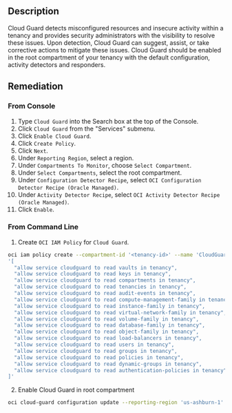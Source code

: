 ## Description

Cloud Guard detects misconfigured resources and insecure activity within a tenancy and provides security administrators with the visibility to resolve these issues. Upon detection, Cloud Guard can suggest, assist, or take corrective actions to mitigate these issues. Cloud Guard should be enabled in the root compartment of your tenancy with the default configuration, activity detectors and responders.

## Remediation

### From Console

1. Type `Cloud Guard` into the Search box at the top of the Console.
2. Click `Cloud Guard` from the "Services" submenu.
3. Click `Enable Cloud Guard`.
4. Click `Create Policy`.
5. Click `Next`.
6. Under `Reporting Region`, select a region.
7. Under `Compartments To Monitor`, choose `Select Compartment`.
8. Under `Select Compartments`, select the root compartment.
9. Under `Configuration Detector Recipe`, select `OCI Configuration Detector
Recipe (Oracle Managed)`.
10. Under `Activity Detector Recipe`, select `OCI Activity Detector Recipe (Oracle
Managed)`.
11. Click `Enable`.

### From Command Line

1. Create `OCI IAM Policy` for `Cloud Guard`.

```bash
oci iam policy create --compartment-id '<tenancy-id>' --name 'CloudGuardPolicies' --description 'Cloud Guard Access Policy' --statements 
'[
  "allow service cloudguard to read vaults in tenancy",
  "allow service cloudguard to read keys in tenancy",
  "allow service cloudguard to read compartments in tenancy",
  "allow service cloudguard to read tenancies in tenancy",
  "allow service cloudguard to read audit-events in tenancy",
  "allow service cloudguard to read compute-management-family in tenancy",
  "allow service cloudguard to read instance-family in tenancy",
  "allow service cloudguard to read virtual-network-family in tenancy",
  "allow service cloudguard to read volume-family in tenancy",
  "allow service cloudguard to read database-family in tenancy",
  "allow service cloudguard to read object-family in tenancy",
  "allow service cloudguard to read load-balancers in tenancy",
  "allow service cloudguard to read users in tenancy",
  "allow service cloudguard to read groups in tenancy",
  "allow service cloudguard to read policies in tenancy",
  "allow service cloudguard to read dynamic-groups in tenancy",
  "allow service cloudguard to read authentication-policies in tenancy"
]'
```

2. Enable Cloud Guard in root compartment

```bash
oci cloud-guard configuration update --reporting-region 'us-ashburn-1' -- compartment-id '<tenancy-id>' --status 'ENABLED'
```